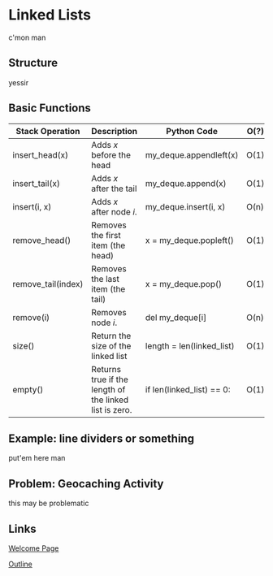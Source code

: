 # Linked Lists
c'mon man

## Structure
yessir

## Basic Functions
| Stack Operation | Description | Python Code | O(?) |
| --- | --- | --- | --- |
| insert_head(x) | Adds _x_ before the head | my_deque.appendleft(x) | O(1) |
| insert_tail(x) | Adds _x_ after the tail | my_deque.append(x) | O(1) |
| insert(i, x) | Adds _x_ after node _i_. | my_deque.insert(i, x) | O(n) |
| remove_head() | Removes the first item (the head) | x = my_deque.popleft() | O(1) |
| remove_tail(index) | Removes the last item (the tail) | x = my_deque.pop() | O(1) |
| remove(i) | Removes node _i_. | del my_deque[i] | O(n) |
| size() | Return the size of the linked list | length = len(linked_list) | O(1) |
| empty() | Returns true if the length of the linked list is zero. | if len(linked_list) == 0: | O(1) |

## Example: line dividers or something
put'em here man

## Problem: Geocaching Activity
this may be problematic

## Links
[Welcome Page](0-welcome.md)

[Outline](outline.md)

